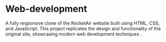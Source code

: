 # Web-development
A fully responsive clone of the RocketAir website built using HTML, CSS, and JavaScript. This project replicates the design and functionality of the original site, showcasing modern web development techniques .

